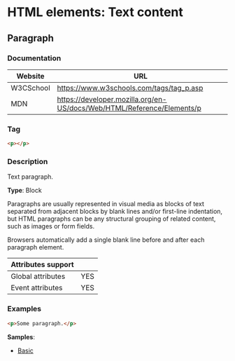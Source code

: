 # HTML elements: Text content

## Paragraph

### Documentation

|Website  |URL                                                                   |
|---------|----------------------------------------------------------------------|
|W3CSchool|https://www.w3schools.com/tags/tag_p.asp                              |
|MDN      |https://developer.mozilla.org/en-US/docs/Web/HTML/Reference/Elements/p|

### Tag

```html
<p></p>
```

### Description

Text paragraph.

**Type**: Block

Paragraphs are usually represented in visual media as blocks of text separated from adjacent blocks by blank lines and/or first-line indentation, but HTML paragraphs can be any structural grouping of related content, such as images or form fields.

Browsers automatically add a single blank line before and after each paragraph element.

|Attributes support|   |
|------------------|---|
|Global attributes |YES|
|Event attributes  |YES|

### Examples

```html
<p>Some paragraph.</p>
```

**Samples**:
* [Basic](../../../samples/elements/paragraph/p.html)
